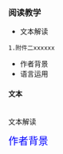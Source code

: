 ### 阅读教学
- 文本解读
```
1.附件二xxxxxx
```
- 作者背景
- 语言运用

#### 文本
<br>
文本解读<br>

<font style='color:blue;font-size:20px;background:white'>作者背景</font>
 
 